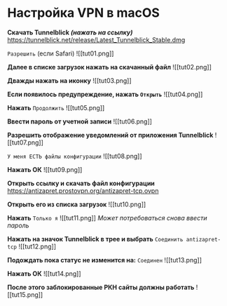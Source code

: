 # Настройка VPN в macOS
**Скачать Tunnelblick *(нажать на ссылку)***
https://tunnelblick.net/release/Latest_Tunnelblick_Stable.dmg

`Разрешить` (если Safari)
![[tut01.png]]

**Далее в списке загрузок нажать на скачанный файл**
![[tut02.png]]

**Дважды нажать на иконку**
![[tut03.png]]

**Если появилось предупреждение, нажать `Открыть`**
![[tut04.png]]

**Нажать** `Продолжить`
![[tut05.png]]

**Ввести пароль от учетной записи**
![[tut06.png]]

**Разрешить отображение уведомлений от приложения Tunnelblick**
![[tut07.png]]

`У меня ЕСТЬ файлы конфигурации`
![[tut08.png]]

**Нажать ОК**
![[tut09.png]]

**Открыть ссылку и скачать файл конфигурации**
https://antizapret.prostovpn.org/antizapret-tcp.ovpn

**Открыть его из списка загрузок**
![[tut10.png]]

**Нажать** `Только я`
![[tut11.png]]
*Может потребоваться снова ввести пароль*

**Нажать на значок Tunnelblick в трее и выбрать** `Соединить antizapret-tcp`
![[tut12.png]]

**Подождать пока статус не изменится на:** `Соединен`
![[tut13.png]]

**Нажать ОК**
![[tut14.png]]

**После этого заблокированные РКН сайты должны работать**
![[tut15.png]]